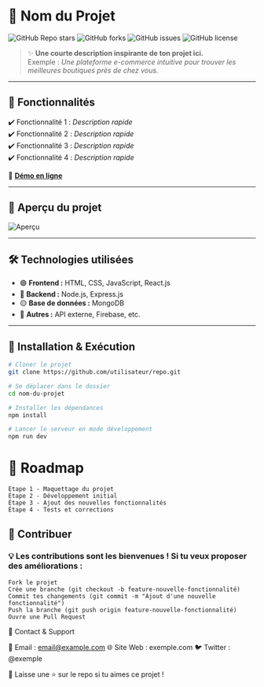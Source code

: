 # 🚀 **Nom du Projet**  
![GitHub Repo stars](https://img.shields.io/github/stars/utilisateur/repo?style=for-the-badge)
![GitHub forks](https://img.shields.io/github/forks/utilisateur/repo?style=for-the-badge)
![GitHub issues](https://img.shields.io/github/issues/utilisateur/repo?style=for-the-badge)
![GitHub license](https://img.shields.io/github/license/utilisateur/repo?style=for-the-badge)

> ✨ **Une courte description inspirante de ton projet ici.**  
> Exemple : *Une plateforme e-commerce intuitive pour trouver les meilleures boutiques près de chez vous.*  

---

## 🎯 **Fonctionnalités**
✔️ Fonctionnalité 1 : *Description rapide*  
✔️ Fonctionnalité 2 : *Description rapide*  
✔️ Fonctionnalité 3 : *Description rapide*  
✔️ Fonctionnalité 4 : *Description rapide*  

📌 **[Démo en ligne]([https://dash.hopleisure.com/Dashboard])**  

---

## 🎨 **Aperçu du projet**
![Aperçu](https://via.placeholder.com/800x400?text=Aperçu+du+projet)

---

## 🛠 **Technologies utilisées**
- 🟢 **Frontend :** HTML, CSS, JavaScript, React.js  
- 🔵 **Backend :** Node.js, Express.js  
- 🟡 **Base de données :** MongoDB  
- 🔴 **Autres :** API externe, Firebase, etc.  

---

## 🚀 **Installation & Exécution**
```bash
# Cloner le projet
git clone https://github.com/utilisateur/repo.git

# Se déplacer dans le dossier
cd nom-du-projet

# Installer les dépendances
npm install

# Lancer le serveur en mode développement
npm run dev
```
# 📌 Roadmap
```
Étape 1 - Maquettage du projet
Étape 2 - Développement initial
Étape 3 - Ajout des nouvelles fonctionnalités
Étape 4 - Tests et corrections
```

## 🤝 Contribuer

### 💡 Les contributions sont les bienvenues ! Si tu veux proposer des améliorations :

    Fork le projet
    Crée une branche (git checkout -b feature-nouvelle-fonctionnalité)
    Commit tes changements (git commit -m "Ajout d'une nouvelle fonctionnalité")
    Push la branche (git push origin feature-nouvelle-fonctionnalité)
    Ouvre une Pull Request

📩 Contact & Support

📧 Email : email@example.com
🌐 Site Web : exemple.com
🐦 Twitter : @exemple

🔹 Laisse une ⭐ sur le repo si tu aimes ce projet !

